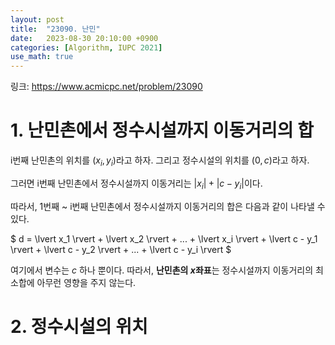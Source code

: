 ```yaml
---
layout: post
title:  "23090. 난민"
date:   2023-08-30 20:10:00 +0900
categories: [Algorithm, IUPC 2021]
use_math: true
---
```


링크: https://www.acmicpc.net/problem/23090

<h1>1. 난민촌에서 정수시설까지 이동거리의 합</h1>

i번째 난민촌의 위치를 $(x_i, y_i)$라고 하자. 그리고 정수시설의 위치를 $(0, c)$라고 하자. 

그러면 i번째 난민촌에서 정수시설까지 이동거리는 $\lvert x_i \rvert + \lvert c - y_i \rvert$이다.

따라서, 1번째 ~ i번째 난민촌에서 정수시설까지 이동거리의 합은 다음과 같이 나타낼 수 있다.

$
d = \lvert x_1 \rvert + \lvert x_2 \rvert + ... + \lvert x_i \rvert + 
\lvert c - y_1 \rvert + \lvert c - y_2 \rvert + ... + \lvert c - y_i \rvert
$

여기에서 변수는 $c$ 하나 뿐이다. 따라서, **난민촌의 $x$좌표**는 정수시설까지 이동거리의 최소합에 아무런 영향을 주지 않는다.

<h1>2. 정수시설의 위치</h1>
